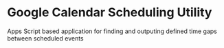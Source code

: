# Google Calendar Scheduling Utility

Apps Script based application for finding and outputing defined time gaps between scheduled events
